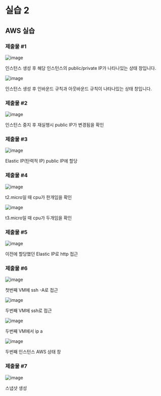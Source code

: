 # 실습 2

## AWS 실습

### 제출물 #1

![image](./제출물1-1.png)

인스턴스 생성 후 해당 인스턴스의 public/private IP가 나타나있는 상태 창입니다.

![image](./제출물1-2.png)

인스턴스 생성 후 인바운드 규칙과 아웃바운드 규칙이 나타나있는 상태 창입니다.

### 제출물 #2

![image](./제출물2.png)

인스턴스 중지 후 재실행시 public IP가 변경됨을 확인

### 제출물 #3

![image](./제출물3.png)

Elastic IP(탄력적 IP) public IP에 할당

### 제출물 #4

![image](./제출물4-1.png)

t2.micro일 때 cpu가 한개임을 확인

![image](./제출물4-2.png)

t3.micro일 때 cpu가 두개임을 확인

### 제출물 #5

![image](./제출물5.png)

이전에 할당했던 Elastic IP로 http 접근

### 제출물 #6

![image](./제출물6-1.png)

첫번째 VM에 ssh -A로 접근

![image](./제출물6-2.png)

두번째 VM에 ssh로 접근

![image](./제출물6-3.png)

두번째 VM에서 ip a

![image](./제출물6-4.png)

두번째 인스턴스 AWS 상태 창

### 제출물 #7

![image](./제출물7.png)

스냅샷 생성
